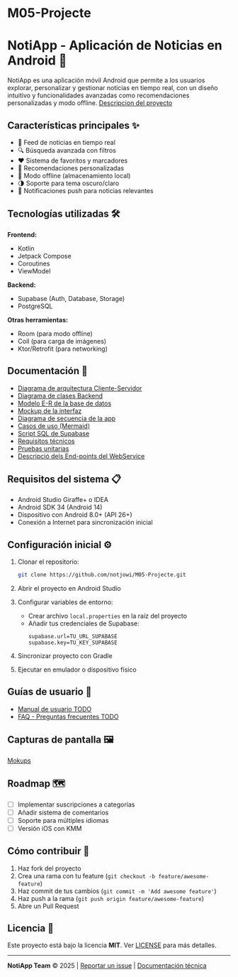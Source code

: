 # M05-Projecte

# NotiApp - Aplicación de Noticias en Android 📱

NotiApp es una aplicación móvil Android que permite a los usuarios explorar, personalizar y gestionar noticias en tiempo real, con un diseño intuitivo y funcionalidades avanzadas como recomendaciones personalizadas y modo offline.
[Descripcion del proyecto](https://github.com/notjowi/M05-Projecte/blob/59bae2eb5fe8a27fd710c782fa8f93eba61f3225/Documents/descproyecto.md)
## Características principales ✨

- 📰 Feed de noticias en tiempo real  
- 🔍 Búsqueda avanzada con filtros  
- ❤️ Sistema de favoritos y marcadores  
- 🧠 Recomendaciones personalizadas  
- 📂 Modo offline (almacenamiento local)  
- 🌗 Soporte para tema oscuro/claro  
- 🔔 Notificaciones push para noticias relevantes  

## Tecnologías utilizadas 🛠️

**Frontend:**  
- Kotlin  
- Jetpack Compose  
- Coroutines  
- ViewModel  

**Backend:**  
- Supabase (Auth, Database, Storage)  
- PostgreSQL  

**Otras herramientas:**  
- Room (para modo offline)  
- Coil (para carga de imágenes)  
- Ktor/Retrofit (para networking)  

## Documentación 📄

- [Diagrama de arquitectura Cliente-Servidor](https://github.com/notjowi/M05-Projecte/blob/ee0a92f3200900648cb920bc5d035269e689bfbc/Documents/Diagrama%20de%20arquitectura%20Cliente-Servidor.md)  
- [Diagrama de clases Backend](https://github.com/notjowi/M05-Projecte/blob/ee0a92f3200900648cb920bc5d035269e689bfbc/Documents/Diagrama%20de%20classes%20Backend.md)  
- [Modelo E-R de la base de datos](https://github.com/notjowi/M05-Projecte/blob/ee0a92f3200900648cb920bc5d035269e689bfbc/Documents/Model%20E-R)  
- [Mockup de la interfaz](https://github.com/notjowi/M05-Projecte/blob/main/Documents/Mokup.png)  
- [Diagrama de secuencia de la app](https://github.com/notjowi/M05-Projecte/blob/ee0a92f3200900648cb920bc5d035269e689bfbc/Documents/Seq%C3%BC%C3%A8ncia%20app.md)  
- [Casos de uso (Mermaid)](https://github.com/notjowi/M05-Projecte/blob/ee0a92f3200900648cb920bc5d035269e689bfbc/Documents/UseCase.mermaid)  
- [Script SQL de Supabase](https://github.com/notjowi/M05-Projecte/blob/main/Documents/dbAuthNotiApp(Supabase).sql)  
- [Requisitos técnicos](https://github.com/notjowi/M05-Projecte/blob/ee0a92f3200900648cb920bc5d035269e689bfbc/Documents/req-tecnic.md)  
- [Pruebas unitarias](https://github.com/notjowi/M05-Projecte/blob/ee0a92f3200900648cb920bc5d035269e689bfbc/Documents/testsunitaris.md)
- [Descripció dels End-points del WebService](https://github.com/notjowi/M05-Projecte/blob/main/Documents/Diagrama%20de%20arquitectura%20Cliente-Servidor.md#definici%C3%B3n-de-los-endpoints-del-webservice)  
## Requisitos del sistema 📋

- Android Studio Giraffe+ o IDEA
- Android SDK 34 (Android 14)  
- Dispositivo con Android 8.0+ (API 26+)  
- Conexión a Internet para sincronización inicial  

## Configuración inicial ⚙️

1. Clonar el repositorio:
   ```bash
   git clone https://github.com/notjowi/M05-Projecte.git
   ```

2. Abrir el proyecto en Android Studio

3. Configurar variables de entorno:
   - Crear archivo `local.properties` en la raíz del proyecto
   - Añadir tus credenciales de Supabase:
     ```
     supabase.url=TU_URL_SUPABASE
     supabase.key=TU_KEY_SUPABASE
     ```

4. Sincronizar proyecto con Gradle

5. Ejecutar en emulador o dispositivo físico

## Guías de usuario 📱

- [Manual de usuario TODO](Documents/ManualUsuariM05.pdf)  
- [FAQ - Preguntas frecuentes TODO](Documents/ManualTecnicM05.pdf)  

## Capturas de pantalla 🖼️

[Mokups](https://github.com/notjowi/M05-Projecte/blob/ee0a92f3200900648cb920bc5d035269e689bfbc/Documents/Mokup.png)

## Roadmap 🗺️

- [ ] Implementar suscripciones a categorías  
- [ ] Añadir sistema de comentarios  
- [ ] Soporte para múltiples idiomas  
- [ ] Versión iOS con KMM  

## Cómo contribuir 🤝

1. Haz fork del proyecto  
2. Crea una rama con tu feature (`git checkout -b feature/awesome-feature`)  
3. Haz commit de tus cambios (`git commit -m 'Add awesome feature'`)  
4. Haz push a la rama (`git push origin feature/awesome-feature`)  
5. Abre un Pull Request  

## Licencia 📜

Este proyecto está bajo la licencia **MIT**. Ver [LICENSE](LICENSE) para más detalles.

---

**NotiApp Team** © 2025 | [Reportar un issue](https://github.com/notjowi/M05-Projecte/issues) | [Documentación técnica](Documents/)

